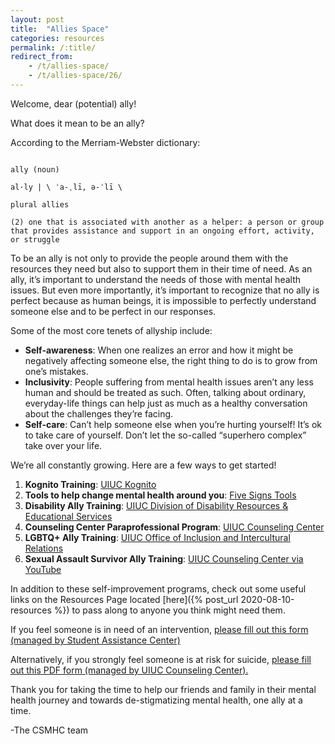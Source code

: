 ```yaml
---
layout: post
title:  "Allies Space"
categories: resources
permalink: /:title/
redirect_from:
    - /t/allies-space/
    - /t/allies-space/26/
---
```


Welcome, dear (potential) ally!

What does it mean to be an ally?

According to the Merriam-Webster dictionary:

```

ally (noun)

al·​ly | \ ˈa-ˌlī, ə-ˈlī \

plural allies

(2) one that is associated with another as a helper: a person or group that provides assistance and support in an ongoing effort, activity, or struggle

```

To be an ally is not only to provide the people around them with the resources they need but also to support them in their time of need. As an ally, it’s important to understand the needs of those with mental health issues. But even more importantly, it’s important to recognize that no ally is perfect because as human beings, it is impossible to perfectly understand someone else and to be perfect in our responses.

Some of the most core tenets of allyship include:

* **Self-awareness**: When one realizes an error and how it might be negatively affecting someone else, the right thing to do is to grow from one’s mistakes.
* **Inclusivity**: People suffering from mental health issues aren’t any less human and should be treated as such. Often, talking about ordinary, everyday-life things can help just as much as a healthy conversation about the challenges they’re facing.
* **Self-care**: Can’t help someone else when you’re hurting yourself! It’s ok to take care of yourself. Don’t let the so-called “superhero complex” take over your life.

We’re all constantly growing. Here are a few ways to get started!

1. **Kognito Training**: [UIUC Kognito](https://ui.kognito.com) 
2. **Tools to help change mental health around you**: [Five Signs Tools](https://www.changedirection.org/tools/)
3. **Disability Ally Training**: [UIUC Division of Disability Resources & Educational Services](https://www.disability.illinois.edu/disability-allyship)
4. **Counseling Center Paraprofessional Program**: [UIUC Counseling Center](https://counselingcenter.illinois.edu/training/counseling-center-paraprofessional-program)
5. **LGBTQ+ Ally Training**: [UIUC Office of Inclusion and Intercultural Relations](https://oiir.illinois.edu/lgbt-resource-center/our-programs/lgbt-ally-network)
6. **Sexual Assault Survivor Ally Training**: [UIUC Counseling Center via YouTube](https://youtu.be/BKHu-AyT4pQ)

In addition to these self-improvement programs, check out some useful links on the Resources Page located [here]({% post_url 2020-08-10-resources %}) to pass along to anyone you think might need them.

If you feel someone is in need of an intervention, [please fill out this form (managed by Student Assistance Center)](https://cm.maxient.com/reportingform.php?UnivofIllinois&layout_id=8)

Alternatively, if you strongly feel someone is at risk for suicide, [please fill out this PDF form (managed by UIUC Counseling Center).](https://counselingcenter.illinois.edu/sites/default/files/Suicide%20Incident%20Referral.pdf)

Thank you for taking the time to help our friends and family in their mental health journey and towards de-stigmatizing mental health, one ally at a time.

-The CSMHC team